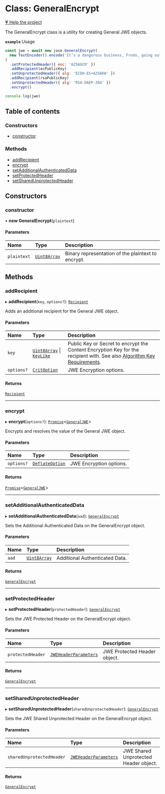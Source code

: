 # Class: GeneralEncrypt

[💗 Help the project](https://github.com/sponsors/panva)

The GeneralEncrypt class is a utility for creating General JWE objects.

**`example`** Usage

```js
const jwe = await new jose.GeneralEncrypt(
  new TextEncoder().encode('It’s a dangerous business, Frodo, going out your door.'),
)
  .setProtectedHeader({ enc: 'A256GCM' })
  .addRecipient(ecPublicKey)
  .setUnprotectedHeader({ alg: 'ECDH-ES+A256KW' })
  .addRecipient(rsaPublicKey)
  .setUnprotectedHeader({ alg: 'RSA-OAEP-384' })
  .encrypt()

console.log(jwe)
```

## Table of contents

### Constructors

- [constructor](jwe_general_encrypt.GeneralEncrypt.md#constructor)

### Methods

- [addRecipient](jwe_general_encrypt.GeneralEncrypt.md#addrecipient)
- [encrypt](jwe_general_encrypt.GeneralEncrypt.md#encrypt)
- [setAdditionalAuthenticatedData](jwe_general_encrypt.GeneralEncrypt.md#setadditionalauthenticateddata)
- [setProtectedHeader](jwe_general_encrypt.GeneralEncrypt.md#setprotectedheader)
- [setSharedUnprotectedHeader](jwe_general_encrypt.GeneralEncrypt.md#setsharedunprotectedheader)

## Constructors

### constructor

• **new GeneralEncrypt**(`plaintext`)

#### Parameters

| Name | Type | Description |
| :------ | :------ | :------ |
| `plaintext` | [`Uint8Array`]( https://developer.mozilla.org/en-US/docs/Web/JavaScript/Reference/Global_Objects/Uint8Array ) | Binary representation of the plaintext to encrypt. |

## Methods

### addRecipient

▸ **addRecipient**(`key`, `options?`): [`Recipient`](../interfaces/jwe_general_encrypt.Recipient.md)

Adds an additional recipient for the General JWE object.

#### Parameters

| Name | Type | Description |
| :------ | :------ | :------ |
| `key` | [`Uint8Array`]( https://developer.mozilla.org/en-US/docs/Web/JavaScript/Reference/Global_Objects/Uint8Array ) \| [`KeyLike`](../types/types.KeyLike.md) | Public Key or Secret to encrypt the Content Encryption Key for the recipient with. See also [Algorithm Key Requirements](https://github.com/panva/jose/issues/210#jwe-alg). |
| `options?` | [`CritOption`](../interfaces/types.CritOption.md) | JWE Encryption options. |

#### Returns

[`Recipient`](../interfaces/jwe_general_encrypt.Recipient.md)

___

### encrypt

▸ **encrypt**(`options?`): [`Promise`]( https://developer.mozilla.org/en-US/docs/Web/JavaScript/Reference/Global_Objects/Promise )<[`GeneralJWE`](../interfaces/types.GeneralJWE.md)\>

Encrypts and resolves the value of the General JWE object.

#### Parameters

| Name | Type | Description |
| :------ | :------ | :------ |
| `options?` | [`DeflateOption`](../interfaces/types.DeflateOption.md) | JWE Encryption options. |

#### Returns

[`Promise`]( https://developer.mozilla.org/en-US/docs/Web/JavaScript/Reference/Global_Objects/Promise )<[`GeneralJWE`](../interfaces/types.GeneralJWE.md)\>

___

### setAdditionalAuthenticatedData

▸ **setAdditionalAuthenticatedData**(`aad`): [`GeneralEncrypt`](jwe_general_encrypt.GeneralEncrypt.md)

Sets the Additional Authenticated Data on the GeneralEncrypt object.

#### Parameters

| Name | Type | Description |
| :------ | :------ | :------ |
| `aad` | [`Uint8Array`]( https://developer.mozilla.org/en-US/docs/Web/JavaScript/Reference/Global_Objects/Uint8Array ) | Additional Authenticated Data. |

#### Returns

[`GeneralEncrypt`](jwe_general_encrypt.GeneralEncrypt.md)

___

### setProtectedHeader

▸ **setProtectedHeader**(`protectedHeader`): [`GeneralEncrypt`](jwe_general_encrypt.GeneralEncrypt.md)

Sets the JWE Protected Header on the GeneralEncrypt object.

#### Parameters

| Name | Type | Description |
| :------ | :------ | :------ |
| `protectedHeader` | [`JWEHeaderParameters`](../interfaces/types.JWEHeaderParameters.md) | JWE Protected Header object. |

#### Returns

[`GeneralEncrypt`](jwe_general_encrypt.GeneralEncrypt.md)

___

### setSharedUnprotectedHeader

▸ **setSharedUnprotectedHeader**(`sharedUnprotectedHeader`): [`GeneralEncrypt`](jwe_general_encrypt.GeneralEncrypt.md)

Sets the JWE Shared Unprotected Header on the GeneralEncrypt object.

#### Parameters

| Name | Type | Description |
| :------ | :------ | :------ |
| `sharedUnprotectedHeader` | [`JWEHeaderParameters`](../interfaces/types.JWEHeaderParameters.md) | JWE Shared Unprotected Header object. |

#### Returns

[`GeneralEncrypt`](jwe_general_encrypt.GeneralEncrypt.md)
